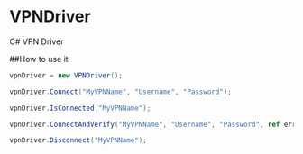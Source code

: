 # VPNDriver
C# VPN Driver

##How to use it
```c#
vpnDriver = new VPNDriver();

vpnDriver.Connect("MyVPNName", "Username", "Password");

vpnDriver.IsConnected("MyVPNName");

vpnDriver.ConnectAndVerify("MyVPNName", "Username", "Password", ref errorTextBox); //show the error in the textbox

vpnDriver.Disconnect("MyVPNName");
```
